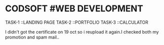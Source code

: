 # CODSOFT #WEB DEVELOPMENT
TASK-1 ::LANDING PAGE
TASK-2 ::PORTFOLIO
TASK-3 ::CALCULATOR

I didn't got the certificate on 19 oct so i reupload it again.I checked both my promotion and spam mail..
